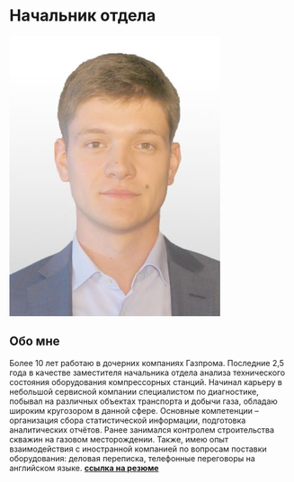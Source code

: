 # Начальник отдела
![foto1](453216673.jpeg)
## Обо мне
Более 10 лет работаю в дочерних компаниях Газпрома. Последние 2,5 года в качестве заместителя начальника отдела анализа технического состояния оборудования компрессорных станций. Начинал карьеру в небольшой сервисной компании специалистом по диагностике, побывал на различных объектах транспорта и добычи газа, обладаю широким кругозором в данной сфере. Основные компетенции – организация сбора статистической информации, подготовка аналитических отчётов. Ранее занимался контролем строительства скважин на газовом месторождении. Также, имею опыт взаимодействия с иностранной компанией по вопросам поставки оборудования: деловая переписка, телефонные переговоры на английском языке.
[**ссылка на резюме**](https://hh.ru/resume/1f6b80dbff0ded5e9e0039ed1f684e76493742)